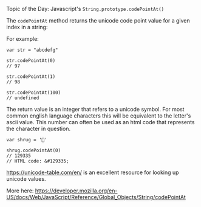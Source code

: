 Topic of the Day: Javascript's `String.prototype.codePointAt()`

The `codePointAt` method returns the unicode code point value for a given index in a string:

For example:

```
var str = "abcdefg"

str.codePointAt(0)
// 97

str.codePointAt(1)
// 98

str.codePointAt(100)
// undefined
```

The return value is an integer that refers to a unicode symbol.  For most common english language characters this will be equivalent to the letter's ascii value.  This number can often be used as an html code that represents the character in question.

```
var shrug = '🤷'

shrug.codePointAt(0)
// 129335
// HTML code: &#129335;
```

https://unicode-table.com/en/ is an excellent resource for looking up unicode values.

More here:
https://developer.mozilla.org/en-US/docs/Web/JavaScript/Reference/Global_Objects/String/codePointAt
